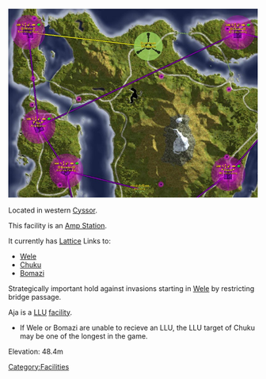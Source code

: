 ![](../images/Aja_Map.jpg "Aja_Map.jpg")

Located in western [Cyssor](../locations/Cyssor.md).

This facility is an [Amp Station](../locations/Amp_Station.md).

It currently has [Lattice](../terminology/Lattice.md) Links to:

- [Wele](Wele.md)
- [Chuku](Chuku.md)
- [Bomazi](Bomazi.md)

Strategically important hold against invasions starting in
[Wele](Wele.md) by restricting bridge passage.

Aja is a [LLU](../terminology/Lattice_Logic_Unit.md) [facility](Facility.md).

- If Wele or Bomazi are unable to recieve an LLU, the LLU target of
  Chuku may be one of the longest in the game.

Elevation: 48.4m

[Category:Facilities](../Category:Facilities.md)
